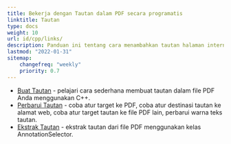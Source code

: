```yaml
---
title: Bekerja dengan Tautan dalam PDF secara programatis
linktitle: Tautan
type: docs
weight: 10
url: id/cpp/links/
description: Panduan ini tentang cara menambahkan tautan halaman internal dalam PDF atau menyisipkan hyperlink situs web eksternal ke PDF dalam bahasa C++.
lastmod: "2022-01-31"
sitemap:
    changefreq: "weekly"
    priority: 0.7
---
```


- [Buat Tautan](/pdf/cpp/create-links/) - pelajari cara sederhana membuat tautan dalam file PDF Anda menggunakan C++.
- [Perbarui Tautan](/pdf/cpp/update-links/) - coba atur target ke PDF, coba atur destinasi tautan ke alamat web, coba atur target tautan ke file PDF lain, perbarui warna teks tautan.
- [Ekstrak Tautan](/pdf/cpp/extract-links) - ekstrak tautan dari file PDF menggunakan kelas AnnotationSelector.